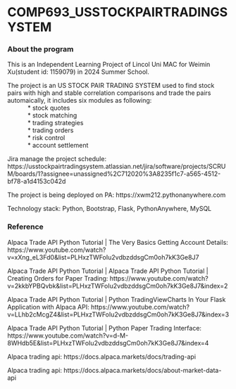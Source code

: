 # COMP693_USSTOCKPAIRTRADINGSYSTEM

### About the program
<p> This is an Independent Learning Project of Lincol Uni MAC for Weimin Xu(student id: 1159079) in 2024 Summer School. </p>

<p> The project is an US STOCK PAIR TRADING SYSTEM used to find stock pairs with high and stable correlation comparisons and trade the pairs automaically, it includes six modules as following: </br>
    &ensp;&ensp;&ensp;&ensp;&ensp;&ensp; * stock quotes</br>
    &ensp;&ensp;&ensp;&ensp;&ensp;&ensp; * stock matching</br>
    &ensp;&ensp;&ensp;&ensp;&ensp;&ensp; * trading strategies</br>
    &ensp;&ensp;&ensp;&ensp;&ensp;&ensp; * trading orders</br>
    &ensp;&ensp;&ensp;&ensp;&ensp;&ensp; * risk control</br>
    &ensp;&ensp;&ensp;&ensp;&ensp;&ensp; * account settlement</br></p>

<p> Jira manage the project schedule: https://usstockpairtradingsystem.atlassian.net/jira/software/projects/SCRUM/boards/1?assignee=unassigned%2C712020%3A8235f1c7-a565-4512-bf78-a1d4153c042d </p> 

<p> The project is being deployed on PA: https://xwm212.pythonanywhere.com </p>

<p> Technology stack: Python, Bootstrap, Flask, PythonAnywhere, MySQL</p>

### Reference
<p>Alpaca Trade API Python Tutorial | The Very Basics Getting Account Details: https://www.youtube.com/watch?v=xXng_eL3Fd0&list=PLHxzTWFoIu2vdbzddsgCm0oh7kK3Ge8J7</p>
<p>Alpaca Trade API Python Tutorial | Alpaca Trade API Python Tutorial | Creating Orders for Paper Trading: https://www.youtube.com/watch?v=2kkbYPBQvbk&list=PLHxzTWFoIu2vdbzddsgCm0oh7kK3Ge8J7&index=2</p>
<p>Alpaca Trade API Python Tutorial | Python TradingViewCharts In Your Flask Application with Alpaca API: https://www.youtube.com/watch?v=LLhb2cMcgZ4&list=PLHxzTWFoIu2vdbzddsgCm0oh7kK3Ge8J7&index=3</p>
<p>Alpaca Trade API Python Tutorial | Python Paper Trading Interface: https://www.youtube.com/watch?v=d-M-8WHdb5E&list=PLHxzTWFoIu2vdbzddsgCm0oh7kK3Ge8J7&index=4</p>
<p>Alpaca trading api: https://docs.alpaca.markets/docs/trading-api</p>
<p>Alpaca trading api: https://docs.alpaca.markets/docs/about-market-data-api</p>
